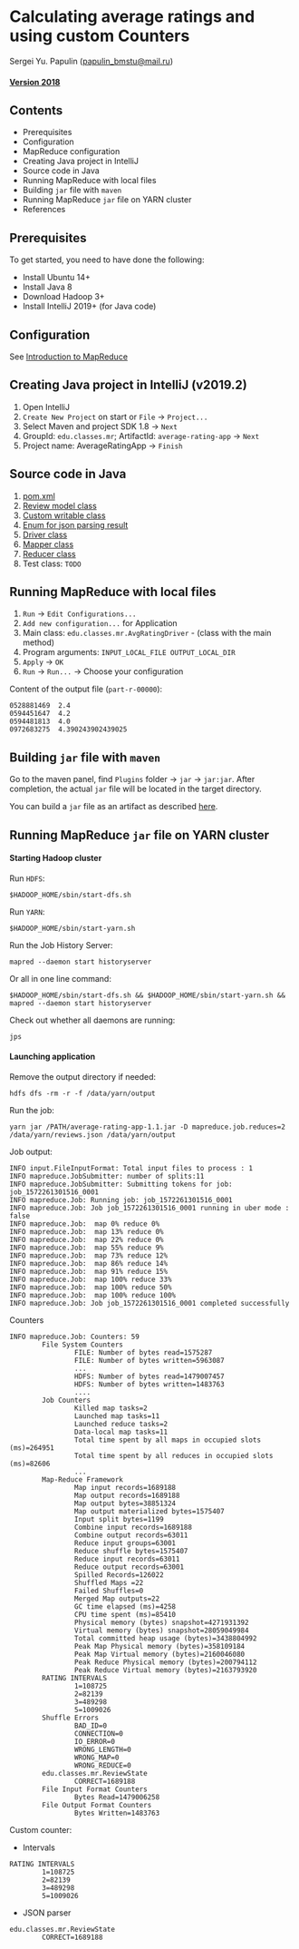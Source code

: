 # Calculating average ratings and using custom Counters
Sergei Yu. Papulin (papulin_bmstu@mail.ru)

#### [Version 2018](https://nbviewer.jupyter.org/github/BigDataProcSystems/Hadoop/blob/2018/mapreduce_basics.ipynb)

## Contents

- Prerequisites
- Configuration
- MapReduce configuration
- Creating Java project in IntelliJ
- Source code in Java
- Running MapReduce with local files
- Building `jar` file with `maven`
- Running MapReduce `jar` file on YARN cluster
- References

## Prerequisites

To get started, you need to have done the following:

- Install Ubuntu 14+
- Install Java 8
- Download Hadoop 3+
- Install IntelliJ 2019+ (for Java code)

## Configuration

See [Introduction to MapReduce](mapreduce_basics.md)

## Creating Java project in IntelliJ (v2019.2)

1) Open IntelliJ
2) `Create New Project` on start or `File` -> `Project...`
3) Select Maven and project SDK 1.8 -> `Next`
4) GroupId: `edu.classes.mr`; ArtifactId: `average-rating-app` -> `Next`
4) Project name: AverageRatingApp -> `Finish`

## Source code in Java

1. [pom.xml](../projects/java/AverageRatingApp/pom.xml)
2. [Review model class](../projects/java//AverageRatingApp/src/main/java/edu/classes/mr/Review.java)
3. [Custom writable class](../projects/java/AverageRatingApp/src/main/java/edu/classes/mr/StatsTupleWritable.java)
4. [Enum for json parsing result](../projects/java/AverageRatingApp/src/main/java/edu/classes/mr/ReviewState.java)
5. [Driver class](../projects/java/AverageRatingApp/src/main/java/edu/classes/mr/AvgRatingDriver.java)
6. [Mapper class](../projects/java/AverageRatingApp/src/main/java/edu/classes/mr/AvgRatingMapper.java)
7. [Reducer class](../projects/java/AverageRatingApp/src/main/java/edu/classes/mr/AvgRatingReducer.java)
8. Test class: `TODO`

## Running MapReduce with local files

1) `Run` -> `Edit Configurations...`
2) `Add new configuration...` for Application
3) Main class: `edu.classes.mr.AvgRatingDriver` - (class with the main method)
4) Program arguments: `INPUT_LOCAL_FILE OUTPUT_LOCAL_DIR`
5) `Apply` -> `OK`
6) `Run` -> `Run...` -> Choose your configuration

Content of the output file (`part-r-00000`):

```
0528881469	2.4
0594451647	4.2
0594481813	4.0
0972683275	4.390243902439025
```

## Building `jar` file with `maven`

Go to the maven panel, find `Plugins` folder -> `jar` -> `jar:jar`. After completion, the actual `jar` file will be located in the target directory.

You can build a `jar` file as an artifact as described [here](mapreduce_scala.md).


## Running MapReduce `jar` file on YARN cluster

#### Starting Hadoop cluster

Run `HDFS`:

`$HADOOP_HOME/sbin/start-dfs.sh`

Run `YARN`:

`$HADOOP_HOME/sbin/start-yarn.sh`

Run the Job History Server:

`mapred --daemon start historyserver`

Or all in one line command:

`$HADOOP_HOME/sbin/start-dfs.sh && $HADOOP_HOME/sbin/start-yarn.sh && mapred --daemon start historyserver`

Check out whether all daemons are running:

`jps`

#### Launching application

Remove the output directory if needed:

`hdfs dfs -rm -r -f /data/yarn/output`

Run the job:

`yarn jar /PATH/average-rating-app-1.1.jar -D mapreduce.job.reduces=2 /data/yarn/reviews.json /data/yarn/output`

Job output:

```
INFO input.FileInputFormat: Total input files to process : 1
INFO mapreduce.JobSubmitter: number of splits:11
INFO mapreduce.JobSubmitter: Submitting tokens for job: job_1572261301516_0001
INFO mapreduce.Job: Running job: job_1572261301516_0001
INFO mapreduce.Job: Job job_1572261301516_0001 running in uber mode : false
INFO mapreduce.Job:  map 0% reduce 0%
INFO mapreduce.Job:  map 13% reduce 0%
INFO mapreduce.Job:  map 22% reduce 0%
INFO mapreduce.Job:  map 55% reduce 9%
INFO mapreduce.Job:  map 73% reduce 12%
INFO mapreduce.Job:  map 86% reduce 14%
INFO mapreduce.Job:  map 91% reduce 15%
INFO mapreduce.Job:  map 100% reduce 33%
INFO mapreduce.Job:  map 100% reduce 50%
INFO mapreduce.Job:  map 100% reduce 100%
INFO mapreduce.Job: Job job_1572261301516_0001 completed successfully
```

Counters

```
INFO mapreduce.Job: Counters: 59
        File System Counters
                FILE: Number of bytes read=1575287
                FILE: Number of bytes written=5963087
                ...
                HDFS: Number of bytes read=1479007457
                HDFS: Number of bytes written=1483763
                ....
        Job Counters 
                Killed map tasks=2
                Launched map tasks=11
                Launched reduce tasks=2
                Data-local map tasks=11
                Total time spent by all maps in occupied slots (ms)=264951
                Total time spent by all reduces in occupied slots (ms)=82606
                ...
        Map-Reduce Framework
                Map input records=1689188
                Map output records=1689188
                Map output bytes=38851324
                Map output materialized bytes=1575407
                Input split bytes=1199
                Combine input records=1689188
                Combine output records=63011
                Reduce input groups=63001
                Reduce shuffle bytes=1575407
                Reduce input records=63011
                Reduce output records=63001
                Spilled Records=126022
                Shuffled Maps =22
                Failed Shuffles=0
                Merged Map outputs=22
                GC time elapsed (ms)=4258
                CPU time spent (ms)=85410
                Physical memory (bytes) snapshot=4271931392
                Virtual memory (bytes) snapshot=28059049984
                Total committed heap usage (bytes)=3438804992
                Peak Map Physical memory (bytes)=358109184
                Peak Map Virtual memory (bytes)=2160046080
                Peak Reduce Physical memory (bytes)=200794112
                Peak Reduce Virtual memory (bytes)=2163793920
        RATING INTERVALS
                1=108725
                2=82139
                3=489298
                5=1009026
        Shuffle Errors
                BAD_ID=0
                CONNECTION=0
                IO_ERROR=0
                WRONG_LENGTH=0
                WRONG_MAP=0
                WRONG_REDUCE=0
        edu.classes.mr.ReviewState
                CORRECT=1689188
        File Input Format Counters 
                Bytes Read=1479006258
        File Output Format Counters 
                Bytes Written=1483763

```
Custom counter:
- Intervals

```
RATING INTERVALS
        1=108725
        2=82139
        3=489298
        5=1009026
```

- JSON parser

```
edu.classes.mr.ReviewState
        CORRECT=1689188
```